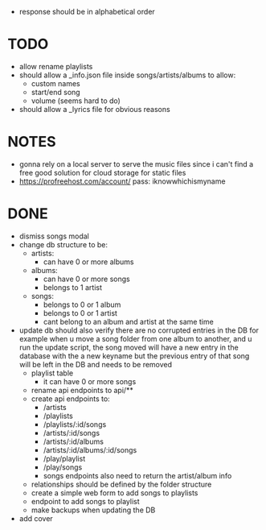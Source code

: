   - response should be in alphabetical order

# TODO
  - allow rename playlists
  - should allow a _info.json file inside songs/artists/albums to allow:
    - custom names
    - start/end song
    - volume (seems hard to do)
  - should allow a _lyrics file for obvious reasons

# NOTES
- gonna rely on a local server to serve the music files since i can't find a free good
  solution for cloud storage for static files
- https://profreehost.com/account/
  pass: iknowwhichismyname

# DONE
- dismiss songs modal
- change db structure to be:
  - artists:
    - can have 0 or more albums
  - albums:
    - can have 0 or more songs
    - belongs to 1 artist
  - songs:
    - belongs to 0 or 1 album
    - belongs to 0 or 1 artist
    - cant belong to an album and artist at the same time
- update db should also verify there are no corrupted entries in the DB
  for example when u move a song folder from one album to another, and u run
  the update script, the song moved will have a new entry in the database with the
  a new keyname but the previous entry of that song will be left in the DB and needs
  to be removed
  - playlist table
    - it can have 0 or more songs
  - rename api endpoints to api/**
  - create api endpoints to:
    - /artists
    - /playlists
    - /playlists/:id/songs
    - /artists/:id/songs
    - /artists/:id/albums
    - /artists/:id/albums/:id/songs
    - /play/playlist
    - /play/songs
    - songs endpoints also need to return the artist/album info
  - relationships should be defined by the folder structure
  - create a simple web form to add songs to playlists
  - endpoint to add songs to playlist
  - make backups when updating the DB
- add cover

